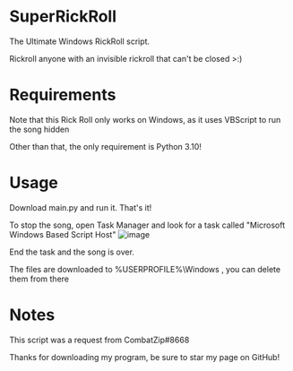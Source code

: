 # SuperRickRoll
The Ultimate Windows RickRoll script.

Rickroll anyone with an invisible rickroll that can't be closed >:)

# Requirements

Note that this Rick Roll only works on Windows, as it uses VBScript to run the song hidden

Other than that, the only requirement is Python 3.10!

# Usage

Download main.py and run it. That's it!

To stop the song, open Task Manager and look for a task called "Microsoft Windows Based Script Host"
![image](https://user-images.githubusercontent.com/107783820/198386336-27664303-ba09-43d6-abea-186416fbad7d.png)

End the task and the song is over.

The files are downloaded to %USERPROFILE%\Windows , you can delete them from there

# Notes

This script was a request from CombatZip#8668

Thanks for downloading my program, be sure to star my page on GitHub!
